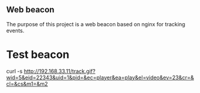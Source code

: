 Web beacon
----------
The purpose of this project is a web beacon based on nginx for tracking events.

Test beacon
===========
curl -s http://192.168.33.11/track.gif?wid=5&eid=22343&uid=1&pid=&ec=player&ea=play&el=video&ev=23&cr=&cl=&cs&m1=&m2